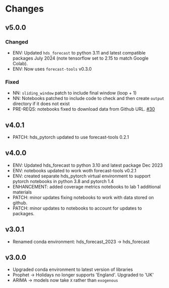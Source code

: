# Changes

## v5.0.0

### Changed

* ENV: Updated `hds_forecast` to python 3.11 and latest compatible packages July 2024 (note tensorflow set to 2.15 to match Google Colab).
* ENV: Now uses `forecast-tools` v0.3.0

### Fixed

* NN: `sliding_window` patch to include final window (loop + 1)
* NN: Notebooks patched to include code to check and then create `output` directory if it does not exist
* PRE-REQS: notebooks fixed to download data from Github URL. [#30](https://github.com/health-data-science-OR/forecasting/issues/30)

## v4.0.1
* PATCH: hds_pytorch updated to use forecast-tools 0.2.1

## v4.0.0

* ENV: Updated hds_forecast to python 3.10 and latest package Dec 2023
* ENV: notebooks updated to work woth forecast-tools v0.2.1
* ENV: created separate hds_pytorch virtual environment to support pytorch notebooks in python 3.8 and pytorch 1.4
* ENHANCEMENT: added coverage metrics notebooks to lab 1 additional materials
* PATCH: minor updates fixing notebooks to work with data stored on github.
* PATCH: minor updates to notebooks to account for updates to packages.

## v3.0.1
* Renamed conda environment: hds_forecast_2023 -> hds_forecast

## v3.0.0

* Upgraded conda environment to latest version of libraries
* Prophet -> Holidays no longer supports 'England'.  Upgraded to 'UK'
* ARIMA -> models now take `X` rather than `exogenous`
